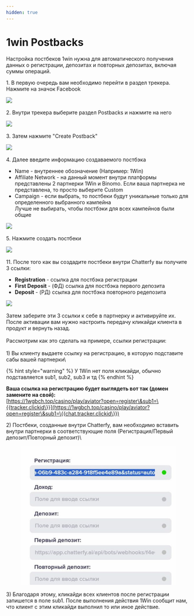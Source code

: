 ```yaml
---
hidden: true
---
```


# 1win Postbacks

Настройка постбеков 1win нужна для автоматического получения данных о регистрации, депозитах и повторных депозитах, включая суммы операций.



1\. В первую очередь вам необходимо перейти в раздел трекера. Нажмите на значок Facebook

![](https://ajeuwbhvhr.cloudimg.io/colony-recorder.s3.amazonaws.com/files/2024-12-02/416a7f41-ddb0-4a69-82a7-8a1a29cf2cf8/user_cropped_screenshot.jpeg?tl_px=0,0\&br_px=1719,961\&force_format=jpeg\&q=100\&width=1120.0\&wat=1\&wat_opacity=1\&wat_gravity=northwest\&wat_url=https://colony-recorder.s3.amazonaws.com/images/watermarks/EAB308_standard.png\&wat_pad=499,14)

2\. Внутри трекера выберите раздел Postbacks и нажмите на него&#x20;

![](https://ajeuwbhvhr.cloudimg.io/colony-recorder.s3.amazonaws.com/files/2024-12-02/0140dc96-3bc4-4f13-813b-4eeba1aacdb7/user_cropped_screenshot.jpeg?tl_px=541,0\&br_px=2261,961\&force_format=jpeg\&q=100\&width=1120.0\&wat=1\&wat_opacity=1\&wat_gravity=northwest\&wat_url=https://colony-recorder.s3.amazonaws.com/images/watermarks/EAB308_standard.png\&wat_pad=524,95)

3\. Затем нажмите "Create Postback"

![](https://ajeuwbhvhr.cloudimg.io/colony-recorder.s3.amazonaws.com/files/2024-12-02/7098f520-dc64-470d-945b-42a3c1d7e34a/user_cropped_screenshot.jpeg?tl_px=1047,211\&br_px=2767,1172\&force_format=jpeg\&q=100\&width=1120.0\&wat=1\&wat_opacity=1\&wat_gravity=northwest\&wat_url=https://colony-recorder.s3.amazonaws.com/images/watermarks/EAB308_standard.png\&wat_pad=804,277)

4\. Далее введите информацию создаваемого постбэка

* Name - внутреннее обозначение (Например: 1Win)
* Affiliate Network - на данный момент внутри платформы представлены 2 партнерки 1Win и Binomo. Если ваша партнерка не представлена, то просто выберите Custom&#x20;
* Campaign - если выбрать, то постбеки будут уникальные только для определенного выбранного кампейна \
  Лучше не выбирать, чтобы постбэки для всех кампейнов были общие

![](https://ajeuwbhvhr.cloudimg.io/colony-recorder.s3.amazonaws.com/files/2024-12-02/29be82a1-f0b0-4b07-8b8c-0fa8bc298d9e/user_cropped_screenshot.jpeg?tl_px=390,0\&br_px=2110,961\&force_format=jpeg\&q=100\&width=1120.0\&wat=1\&wat_opacity=1\&wat_gravity=northwest\&wat_url=https://colony-recorder.s3.amazonaws.com/images/watermarks/EAB308_standard.png\&wat_pad=524,205)

5\. Нажмите создать постбеки&#x20;

![](https://ajeuwbhvhr.cloudimg.io/colony-recorder.s3.amazonaws.com/files/2024-12-02/6d2535fd-c860-4f3b-ac81-b24c64970fe3/user_cropped_screenshot.jpeg?tl_px=82,359\&br_px=1801,1321\&force_format=jpeg\&q=100\&width=1120.0\&wat=1\&wat_opacity=1\&wat_gravity=northwest\&wat_url=https://colony-recorder.s3.amazonaws.com/images/watermarks/EAB308_standard.png\&wat_pad=524,282)

11\. После того как вы создадите постбеки внутри Chatterfy вы получите 3 ссылки:



* **Registration** - ссылка для постбэка регистрации
* **First Deposit** - (ФД) ссылка для постбэка первого депозита&#x20;
* **Deposit** - (РД) ссылка для постбэка повторного редепозита



![](https://ajeuwbhvhr.cloudimg.io/colony-recorder.s3.amazonaws.com/files/2024-12-02/81939d86-48c9-4ea9-b62b-8e1db7443255/user_cropped_screenshot.jpeg?tl_px=990,438\&br_px=2710,1400\&force_format=jpeg\&q=100\&width=1120.0\&wat=1\&wat_opacity=1\&wat_gravity=northwest\&wat_url=https://colony-recorder.s3.amazonaws.com/images/watermarks/EAB308_standard.png\&wat_pad=653,285)

Затем заберите эти 3 ссылки к себе в партнерку и активируйте их. После активации вам нужно настроить передачу кликайди клиента в продукт и вернуть назад. \
\
Рассмотрим как это сделать на примере, ссылки регистрации:\
\
1\) Вы клиенту выдаете ссылку на регистрацию,  в которую подставите сабы вашей партнерки\


{% hint style="warning" %}
У 1Win нет поля кликайди, обычно подставляется sub1, sub2, sub3 и тд
{% endhint %}

**Ваша ссылка на регистрацию будет выглядеть вот так (домен замените на свой):**\
&#x20;[https://1wgbch.top/casino/play/aviator?open=register\&sub1=\{{tracker.clickid\}}](https://1wgbch.top/casino/play/aviator?open=register\&sub1=\{{chat.tracker.clickid\}})



2\) Постбеки, созданные внутри Chatterfy, вам необходимо вставить внутри партнерки в соответствующие поля (Регистрация/Первый депозит/Повторный депозит)\


<figure><img src="../../.gitbook/assets/image (221).png" alt=""><figcaption></figcaption></figure>



3\) Благодаря этому, кликайди всех клиентов после регистрации запишется в поле sub1. После выполнения действия 1Win сообщит нам, что клиент с этим кликайди выполнил то или иное действие.

